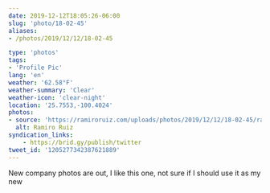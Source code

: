 ```yaml
---
date: 2019-12-12T18:05:26-06:00
slug: 'photo/18-02-45'
aliases:
- /photos/2019/12/12/18-02-45

type: 'photos'
tags:
- 'Profile Pic'
lang: 'en'
weather: '62.58°F'
weather-summary: 'Clear'
weather-icon: 'clear-night'
location: '25.7553,-100.4024'
photos:
- source: 'https://ramiroruiz.com/uploads/photos/2019/12/12/18-02-45/ramiro-ruiz.jpeg'
  alt: Ramiro Ruiz
syndication_links:
    - https://brid.gy/publish/twitter
tweet_id: '1205277342387621889'
---
```

New company photos are out, I like this one, not sure if I should use it as my new 